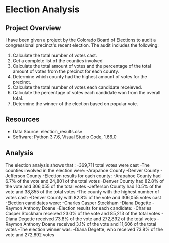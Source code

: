 # Election Analysis

## Project Overview
I have been given a project by the Colorado Board of Elections to audit a congressional precinct's recent election. The audit 
includes the following:

1. Calculate the total number of votes cast.
2. Get a complete list of the counties involved
3. Calculate the total amount of votes and the percentage of the total amount of votes from the precinct for each county.
4. Determine which county had the highest amount of votes for the precinct.
5. Calculate the total number of votes each candidate receieved.
6. Calculate the percentage of votes each candidate won from the overall total.
7. Determine the winner of the election based on popular vote.

## Resources
- Data Source: election_results.csv
- Software: Python 3.7.6, Visual Studio Code, 1.66.0

## Analysis

The election analysis shows that :
  -369,711 total votes were cast
  -The counties involved in the election were:
    -Arapahoe County
    -Denver County
    -Jefferson County
  -Election results for each county:
    -Arapahoe County had 6.7% of the vote and 24,801 of the total votes
    -Denver County had 82.8% of the vote and 306,055 of the total votes
    -Jefferson County had 10.5% of the vote and 38,855 of the total votes
  -The county with the highest number of votes cast:
    -Denver County with 82.8% of the vote and 306,055 votes cast
  -Election candidates were:
    -Charles Casper Stockham
    -Diana Degette
    -Raymon Anthony Doane
  -Election results for each candidate:
    -Charles Casper Stockham received 23.0% of the vote and 85,213 of the total votes
    -Diana Degette received 73.8% of the vote and 272,892 of the total votes
    -Raymon Anthony Doane received 3.1% of the vote and 11,606 of the total votes
  -The election winner was:
    -Diana Degette, who received 73.8% of the vote and 272,892 votes
